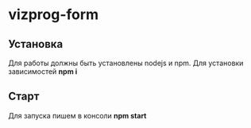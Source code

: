 # vizprog-form

## Установка
  Для работы должны быть установлены nodejs и npm.
  Для установки зависимостей __npm i__ 
## Старт
  Для запуска пишем в консоли __npm start__
